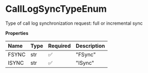 # CallLogSyncTypeEnum

Type of call log synchronization request: full or incremental sync

**Properties**

| Name  | Type | Required | Description |
| :---- | :--- | :------- | :---------- |
| FSYNC | str  | ✅       | "FSync"     |
| ISYNC | str  | ✅       | "ISync"     |

<!-- This file was generated by liblab | https://liblab.com/ -->
